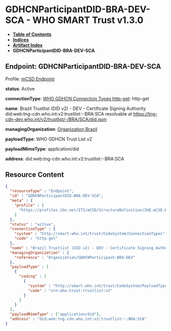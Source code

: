 # GDHCNParticipantDID-BRA-DEV-SCA - WHO SMART Trust v1.3.0

* [**Table of Contents**](toc.md)
* [**Indices**](indices.md)
* [**Artifact Index**](artifacts.md)
* **GDHCNParticipantDID-BRA-DEV-SCA**

## Endpoint: GDHCNParticipantDID-BRA-DEV-SCA

Profile: [mCSD Endpoint](https://profiles.ihe.net/ITI/mCSD/4.0.0/StructureDefinition-IHE.mCSD.Endpoint.html)

**status**: Active

**connectionType**: [WHO GDHCN Connection Types http-get](CodeSystem-ConnectionTypes.md#ConnectionTypes-http-get): http-get

**name**: Brazil Trustlist (DID v2) - DEV - Certificate Signing Authority did:web:tng-cdn.who.int:v2:trustlist:-:BRA:SCA resolvable at https://tng-cdn-dev.who.int/v2/trustlist/-/BRA/SCA/did.json

**managingOrganization**: [Organization Brazil](Organization-GDHCNParticipant-BRA-DEV.md)

**payloadType**: WHO GDHCN Trust List v2

**payloadMimeType**: application/did

**address**: did:web:tng-cdn.who.int:v2:trustlist:-:BRA:SCA



## Resource Content

```json
{
  "resourceType" : "Endpoint",
  "id" : "GDHCNParticipantDID-BRA-DEV-SCA",
  "meta" : {
    "profile" : [
      "https://profiles.ihe.net/ITI/mCSD/StructureDefinition/IHE.mCSD.Endpoint"
    ]
  },
  "status" : "active",
  "connectionType" : {
    "system" : "http://smart.who.int/trust/CodeSystem/ConnectionTypes",
    "code" : "http-get"
  },
  "name" : "Brazil Trustlist (DID v2) - DEV - Certificate Signing Authority\ndid:web:tng-cdn.who.int:v2:trustlist:-:BRA:SCA\nresolvable at https://tng-cdn-dev.who.int/v2/trustlist/-/BRA/SCA/did.json",
  "managingOrganization" : {
    "reference" : "Organization/GDHCNParticipant-BRA-DEV"
  },
  "payloadType" : [
    {
      "coding" : [
        {
          "system" : "http://smart.who.int/trust/CodeSystem/PayloadTypes",
          "code" : "urn:who:trust:trustlist:v2"
        }
      ]
    }
  ],
  "payloadMimeType" : ["application/did"],
  "address" : "did:web:tng-cdn.who.int:v2:trustlist:-:BRA:SCA"
}

```
